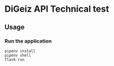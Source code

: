 DiGeiz API Technical test
=========================================

Usage
-----

### Run the application

```shell
pipenv install
pipenv shell
flask run
```
